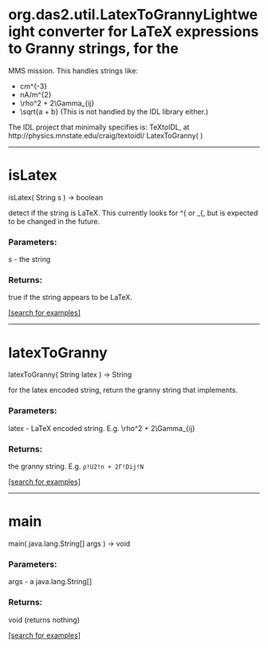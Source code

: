 # org.das2.util.LatexToGrannyLightweight converter for LaTeX expressions to Granny strings, for the
 MMS mission.  This handles strings like:<ul>
 <li> cm^{-3} 
 <li> nA/m^{2} 
 <li> \rho^2 + 2\Gamma_{ij}
 <li> \sqrt{a + b}  (This is not handled by the IDL library either.)
 </ul>
 The IDL project that minimally specifies is: TeXtoIDL, at http://physics.mnstate.edu/craig/textoidl/
LatexToGranny( )


***
<a name="isLatex"></a>
# isLatex
isLatex( String s ) &rarr; boolean

detect if the string is LaTeX.  This currently looks for ^{ or _{,
 but is expected to be changed in the future.

### Parameters:
s - the string

### Returns:
true if the string appears to be LaTeX.

<a href="https://github.com/autoplot/dev/search?q=isLatex&unscoped_q=isLatex">[search for examples]</a>

***
<a name="latexToGranny"></a>
# latexToGranny
latexToGranny( String latex ) &rarr; String

for the latex encoded string, return the granny string that 
 implements.

### Parameters:
latex - LaTeX encoded string.  E.g. \rho^2 + 2\Gamma_{ij}

### Returns:
the granny string.  E.g. <code>&rho;!U2!n + 2&Gamma;!Dij!N</code>

<a href="https://github.com/autoplot/dev/search?q=latexToGranny&unscoped_q=latexToGranny">[search for examples]</a>

***
<a name="main"></a>
# main
main( java.lang.String[] args ) &rarr; void



### Parameters:
args - a java.lang.String[]

### Returns:
void (returns nothing)


<a href="https://github.com/autoplot/dev/search?q=main&unscoped_q=main">[search for examples]</a>

